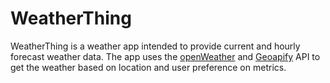 # WeatherThing

WeatherThing is a weather app intended to provide current and hourly forecast weather data. The app uses the [openWeather](https://openweathermap.org/) and [Geoapify](https://www.geoapify.com/) API to get the weather based on location and user preference on metrics. 

